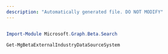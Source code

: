 ```yaml
---
description: "Automatically generated file. DO NOT MODIFY"
---
```


```powershell

Import-Module Microsoft.Graph.Beta.Search

Get-MgBetaExternalIndustryDataSourceSystem

```